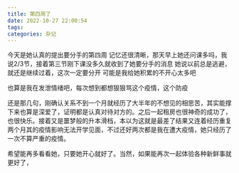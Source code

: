 ```yaml
---
title: 第四周了
date: 2022-10-27 22:00:54
tags:
categories: 杂记
---
```

今天是她认真的提出要分手的第四周
记忆还很清晰，那天早上她还问课多吗，我说2/3节，接着第三节刚下课没多久就收到了她要分手的消息
她说以前总是逃避，就还是继续过着，这次一定要分开
可能是我给她积累的不开心太多吧

也算是我在发泄情绪吧，每次想到都想狠狠骂这个疫情，这个防疫

还是那几句，刚确认关系不到一个月就经历了大半年的不想见的相思苦，其实能撑下来也算是深爱了，证明都是认真对待对方的。之后一起租房也很神奇的成功了，也很快乐。接着又是噩梦般的升本滑档，本以为这就是最差了结果又连着经历重复两个月其的疫情影响无法开学见面，不过还好两次都是我在遭大疫情，她只经历了一次不算严重的疫情。

希望能再多看看她，只要她开心就好了。当然，如果能再次一起体验各种新鲜事就更好了，